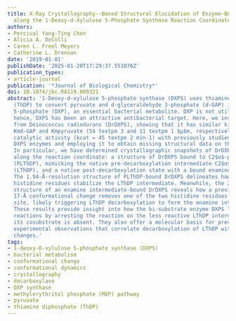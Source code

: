 ```yaml
---
title: X-Ray Crystallography--Based Structural Elucidation of Enzyme-Bound Intermediates
  along the 1-Deoxy-d-Xylulose 5-Phosphate Synthase Reaction Coordinate
authors:
- Percival Yang-Ting Chen
- Alicia A. DeColli
- Caren L. Freel Meyers
- Catherine L. Drennan
date: '2019-01-01'
publishDate: '2025-01-20T17:29:37.551076Z'
publication_types:
- article-journal
publication: '*Journal of Biological Chemistry*'
doi: 10.1074/jbc.RA119.009321
abstract: '1-Deoxy-d-xylulose 5-phosphate synthase (DXPS) uses thiamine diphosphate
  (ThDP) to convert pyruvate and d-glyceraldehyde 3-phosphate (d-GAP) into 1-deoxy-d-xylulose
  5-phosphate (DXP), an essential bacterial metabolite. DXP is not utilized by humans;
  hence, DXPS has been an attractive antibacterial target. Here, we investigate DXPS
  from Deinococcus radiodurans (DrDXPS), showing that it has similar kinetic parameters
  Kmd-GAP and Kmpyruvate (54 textpm 3 and 11 textpm 1 $μ$m, respectively) and comparable
  catalytic activity (kcat = 45 textpm 2 min-1) with previously studied bacterial
  DXPS enzymes and employing it to obtain missing structural data on this enzyme family.
  In particular, we have determined crystallographic snapshots of DrDXPS in two states
  along the reaction coordinate: a structure of DrDXPS bound to C2$α$-phosphonolactylThDP
  (PLThDP), mimicking the native pre-decarboxylation intermediate C2$α$-lactylThDP
  (LThDP), and a native post-decarboxylation state with a bound enamine intermediate.
  The 1.94-Å-resolution structure of PLThDP-bound DrDXPS delineates how two active-site
  histidine residues stabilize the LThDP intermediate. Meanwhile, the 2.40-Å-resolution
  structure of an enamine intermediate-bound DrDXPS reveals how a previously unknown
  17-Å conformational change removes one of the two histidine residues from the active
  site, likely triggering LThDP decarboxylation to form the enamine intermediate.
  These results provide insight into how the bi-substrate enzyme DXPS limits side
  reactions by arresting the reaction on the less reactive LThDP intermediate when
  its cosubstrate is absent. They also offer a molecular basis for previous low-resolution
  experimental observations that correlate decarboxylation of LThDP with protein conformational
  changes.'
tags:
- 1-deoxy-D-xylulose 5-phosphate synthase (DXPS)
- bacterial metabolism
- conformational change
- conformational dynamics
- crystallography
- decarboxylase
- DXP synthase
- methylerythritol phosphate (MEP) pathway
- pyruvate
- thiamine diphosphate (ThDP)
---
```

